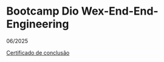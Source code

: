 # Bootcamp Dio Wex-End-End-Engineering 
06/2025

[Certificado de conclusão](https://www.dio.me/certificate/9KHY4UFM/share)

